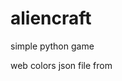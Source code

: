 # aliencraft
simple python game

web colors json file from 
<script src="https://gist.github.com/metaraine/10394189.js"></script>
